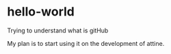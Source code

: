 # hello-world
Trying to understand what is gitHub

My plan is to start using it on the development of attine.
